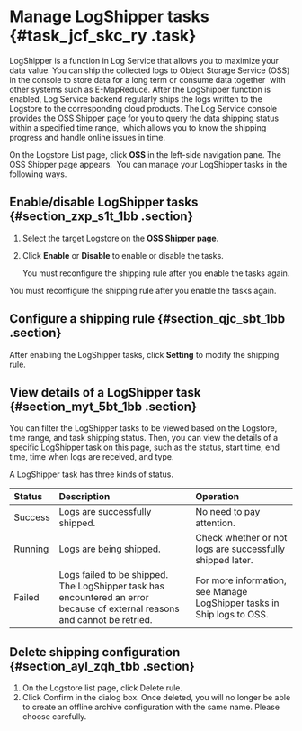 # Manage LogShipper tasks {#task_jcf_skc_ry .task}

LogShipper is a function in Log Service that allows you to maximize your data value. You can ship the collected logs to Object Storage Service \(OSS\) in the console to store data for a long term or consume data together  with other systems such as E-MapReduce. After the LogShipper function is enabled, Log Service backend regularly ships the logs written to the Logstore to the corresponding cloud products. The Log Service console provides the OSS Shipper page for you to query the data shipping status within a specified time range,  which allows you to know the shipping progress and handle online issues in time.

On the Logstore List page, click **OSS** in the left-side navigation pane. The OSS Shipper page appears.  You can manage your LogShipper tasks in the following ways.

## Enable/disable LogShipper tasks {#section_zxp_s1t_1bb .section}

1.  Select the target Logstore on the **OSS Shipper page**.
2.  Click **Enable** or **Disable** to enable or disable the tasks.

    You must reconfigure the shipping rule after you enable the tasks again.


You must reconfigure the shipping rule after you enable the tasks again.

## Configure a shipping rule {#section_qjc_sbt_1bb .section}

After enabling the LogShipper tasks, click **Setting** to modify the shipping rule.

## View details of a LogShipper task {#section_myt_5bt_1bb .section}

You can filter the LogShipper tasks to be viewed based on the Logstore, time range, and task shipping status. Then, you can view the details of a specific LogShipper task on this page, such as the status, start time, end time, time when logs are received, and type.

A LogShipper task has three kinds of status.

|Status|Description|Operation|
|:-----|:----------|:--------|
|Success|Logs are successfully shipped.|No need to pay attention.|
|Running|Logs are being shipped.|Check whether or not logs are successfully shipped later.|
|Failed|Logs failed to be shipped. The LogShipper task has encountered an error because of external reasons and cannot be retried.|For more information, see Manage LogShipper tasks in Ship logs to OSS.|

## Delete shipping configuration {#section_ayl_zqh_tbb .section}

1.   On the Logstore list page, click Delete rule. 
2.  Click Confirm in the dialog box. Once deleted, you will no longer be able to create an offline archive configuration with the same name. Please choose carefully.

